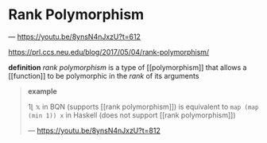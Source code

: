 # Rank Polymorphism

&mdash; <https://youtu.be/8ynsN4nJxzU?t=612>

<https://prl.ccs.neu.edu/blog/2017/05/04/rank-polymorphism/>

**definition** _rank polymorphism_ is a type of [[polymorphism]] that allows a [[function]] to be polymorphic in the _rank_ of its arguments

> **example**
>
> $1 \lfloor\ \mathbb x$ in BQN (supports [[rank polymorphism]]) is equivalent to `map (map (min 1)) x` in Haskell (does not support [[rank polymorphism]])
>
> &mdash; <https://youtu.be/8ynsN4nJxzU?t=812>
